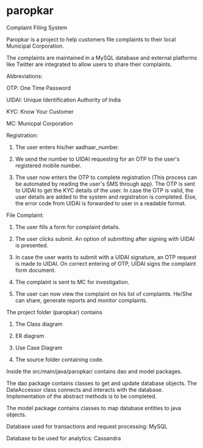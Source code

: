# paropkar
Complaint Filing System


Paropkar is a project to help customers file complaints to their local Municipal Corporation.

The complaints are maintained in a MySQL database and external platforms like Twitter are integrated to allow users to share their complaints.

Abbreviations:

OTP: One Time Password

UIDAI: Unique Identification Authority of India

KYC: Know Your Customer

MC: Municpal Corporation


Registration:

1) The user enters his/her aadhaar_number.

2) We send the number to UIDAI requesting for an OTP to the user's registered mobile number.

3) The user now enters the OTP to complete registration (This process can be automated by reading the user's SMS through app). The OTP is sent to UIDAI to get the KYC details of the user. In case the OTP is valid, the user details are added to the system and registration is completed. Else, the error code from UIDAI is forwarded to user in a readable format.

File Complaint:

1) The user fills a form for complaint details.

2) The user clicks submit. An option of submitting after signing with UIDAI is presented.

3) In case the user wants to submit with a UIDAI signature, an OTP request is made to UIDAI. On correct entering of OTP, UIDAI signs the complaint form document.

4) The complaint is sent to MC for investigation. 

5) The user can now view the complaint on his list of complaints. He/She can share, generate reports and monitor complaints.



The project folder (paropkar) contains

1) The Class diagram

2) ER diagram 

3) Use Case Diagram

4) The source folder containing code.



Inside the src/main/java/paropkar/ contains dao and model packages.

The dao package contains classes to get and update database objects. The DataAccessor class connects and interacts with the database. Implementation of the abstract methods is to be completed.

The model package contains classes to map database entities to java objects.

Database used for transactions and request processing: MySQL


Database to be used for analytics: Cassandra

